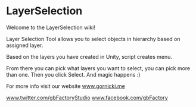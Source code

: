 # LayerSelection

Welcome to the LayerSelection wiki!

Layer Selection Tool allows you to select objects in hierarchy based on assigned layer.

Based on the layers you have created in Unity, script creates menu.

From there you can pick what layers you want to select, you can pick more than one. Then you click Select. And magic happens :)

For more info visit our website www.gornicki.me

www.twitter.com/gbFactoryStudio
www.facebook.com/gbFactory
